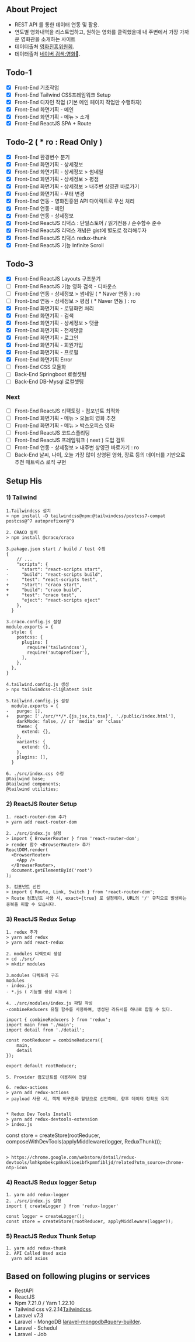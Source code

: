 ## About Project
- REST API 를 통한 데이터 연동 및 활용.
- 연도별 영화내역을 리스트업하고, 원하는 영화를 클릭했을때 내 주변에서 가장 가까운 영화관을 소개하는 사이트
- 데이터출처 [영화진흥위원회](http://www.kobis.or.kr/kobisopenapi/homepg/apiservice/searchServiceInfo.do?serviceId=searchMovieInfo).
- 데이터출처 [네이버 검색:영화](https://developers.naver.com/docs/serviceapi/search/movie/movie.md#%EC%98%81%ED%99%94).

## Todo-1
- [X] Front-End 기초작업
- [X] Front-End Tailwind CSS프레임워크 Setup
- [X] Front-End 디자인 작업 (기본 메인 페이지 작업만 수행하자)
- [X] Front-End 화면기획 - 메인
- [X] Front-End 화면기획 - 메뉴 > 소개
- [X] Front-End ReactJS SPA + Route

## Todo-2 ( * ro : Read Only )
- [X] Front-End 환경변수 분기
- [X] Front-End 화면기획 - 상세정보
- [X] Front-End 화면기획 - 상세정보 > 썸네일
- [X] Front-End 화면기획 - 상세정보 > 평점
- [X] Front-End 화면기획 - 상세정보 > 내주변 상영관 바로가기
- [X] Front-End 화면기획 - 푸터 변경
- [X] Front-End 연동 - 영화진흥원 API 다이렉트로 우선 처리
- [X] Front-End 연동 - 메인
- [X] Front-End 연동 - 상세정보
- [X] Front-End ReactJS 리덕스 : 단일스토어 / 읽기전용 / 순수함수 준수
- [X] Front-End ReactJS 리덕스 개념은 gist에 별도로 정리해두자
- [X] Front-End ReactJS 리덕스 redux-thunk
- [X] Front-End ReactJS 기능 Infinite Scroll

## Todo-3
- [X] Front-End ReactJS Layouts 구조분기
- [ ] Front-End ReactJS 기능 영화 검색 - 디바운스
- [ ] Front-End 연동 - 상세정보 > 썸네일 ( * Naver 연동 )  : ro
- [ ] Front-End 연동 - 상세정보 > 평점 ( * Naver 연동 ) : ro
- [X] Front-End 화면기획 - 로딩화면 처리
- [X] Front-End 화면기획 - 검색
- [X] Front-End 화면기획 - 상세정보 > 댓글
- [X] Front-End 화면기획 - 전제댓글
- [X] Front-End 화면기획 - 로그인
- [X] Front-End 화면기획 - 회원가입
- [X] Front-End 화면기획 - 프로필
- [X] Front-End 화면기획 Error
- [ ] Front-End CSS 모듈화
- [ ] Back-End Springboot 로컬셋팅
- [ ] Back-End DB-Mysql 로컬셋팅

### Next
- [ ] Front-End ReactJS 리팩토링 - 컴포넌트 최적화
- [ ] Front-End 화면기획 - 메뉴 > 오늘의 영화 추천
- [ ] Front-End 화면기획 - 메뉴 > 박스오피스 영화
- [ ] Front-End ReactJS 코드스플리팅
- [ ] Front-End ReactJS 프레임워크 ( next ) 도입 검토
- [ ] Front-End 연동 - 상세정보 > 내주변 상영관 바로가기 : ro
- [ ] Back-End 날씨, 나이, 오늘 가장 많이 상영된 영화, 장르 등의 데이터를 기반으로 추천 매트릭스 로직 구현

## Setup His
### 1) Tailwind 
```
1.Tailwindcss 설치
> npm install -D tailwindcss@npm:@tailwindcss/postcss7-compat postcss@^7 autoprefixer@^9

2. CRACO 설치
> npm install @craco/craco

3.pakage.json start / build / test 수정
{
    // ...
    "scripts": {
-     "start": "react-scripts start",
-     "build": "react-scripts build",
-     "test": "react-scripts test",
+     "start": "craco start",
+     "build": "craco build",
+     "test": "craco test",
      "eject": "react-scripts eject"
    },
  }

3.craco.config.js 설정
module.exports = {
  style: {
    postcss: {
      plugins: [
        require('tailwindcss'),
        require('autoprefixer'),
      ],
    },
  },
}

4.tailwind.config.js 생성
> npx tailwindcss-cli@latest init

5.tailwind.config.js 설정
  module.exports = {
-   purge: [],
+   purge: ['./src/**/*.{js,jsx,ts,tsx}', './public/index.html'],
    darkMode: false, // or 'media' or 'class'
    theme: {
      extend: {},
    },
    variants: {
      extend: {},
    },
    plugins: [],
  }

6. ./src/index.css 수정
@tailwind base;
@tailwind components;
@tailwind utilities;
```

### 2) ReactJS Router Setup
```
1. react-router-dom 추가
> yarn add react-router-dom

2. ./src/index.js 설정
> import { BrowserRouter } from 'react-router-dom';
> render 함수 <BrowserRouter> 추가
ReactDOM.render(
  <BrowserRouter>
    <App />
  </BrowserRouter>,
  document.getElementById('root')
);

3. 컴포넌트 선언
> import { Route, Link, Switch } from 'react-router-dom';
> Route 컴포넌트 사용 시, exact={true} 로 설정해야, URL의 '/' 규칙으로 발생하는 중복을 피할 수 있습니다. 
```
### 3) ReactJS Redux Setup
```
1. redux 추가
> yarn add redux
> yarn add react-redux

2. modules 디렉토리 생성
> cd ./src/
> mkdir modules

3.modules 디렉토리 구조
modules
- index.js
- *.js ( 기능별 생성 리듀서 )

4. ./src/modules/index.js 파일 작성 
-combineReducers 유틸 함수를 사용하여, 생성된 리듀서를 하나로 합칠 수 있다.

import { combineReducers } from 'redux';
import main from './main';
import detail from './detail';

const rootReducer = combineReducers({
    main,
    detail
});

export default rootReducer;

5. Provider 컴포넌트를 이용하여 전달

6. redux-actions  
> yarn add redux-actions
> payload 사용 시, 객체 비구조화 할당으로 선언하여, 향후 데이터 정확도 유지


* Redux Dev Tools Install
> yarn add redux-devtools-extension
> index.js
```
const store = createStore(rootReducer, composeWithDevTools(applyMiddleware(logger, ReduxThunk)));
```

> https://chrome.google.com/webstore/detail/redux-devtools/lmhkpmbekcpmknklioeibfkpmmfibljd/related?utm_source=chrome-ntp-icon

```
### 4) ReactJS Redux logger Setup
```
1. yarn add redux-logger
2. ./src/index.js 설정
import { createLogger } from 'redux-logger'

const logger = createLogger();
const store = createStore(rootReducer, applyMiddleware(logger));
```

### 5) ReactJS Redux Thunk Setup
```
1. yarn add redux-thunk
2. API Called Used axio
  yarn add axios

```

## Based on following plugins or services
- RestAPI
- ReactJS
- Npm 7.21.0 / Yarn 1.22.10
- Tailwind css v2.2.14[Tailwindcss](https://tailwindcss.com/).
- Laravel v7.3
- Laravel - MongoDB [laravel-mongodb#query-builder](https://github.com/jenssegers/laravel-mongodb#query-builder).
- Laravel - Schedul
- Laravel - Job 